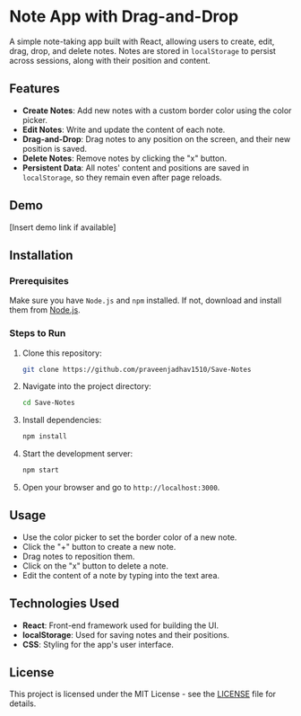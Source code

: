 # Note App with Drag-and-Drop

A simple note-taking app built with React, allowing users to create, edit, drag, drop, and delete notes. Notes are stored in `localStorage` to persist across sessions, along with their position and content.

## Features

- **Create Notes**: Add new notes with a custom border color using the color picker.
- **Edit Notes**: Write and update the content of each note.
- **Drag-and-Drop**: Drag notes to any position on the screen, and their new position is saved.
- **Delete Notes**: Remove notes by clicking the "x" button.
- **Persistent Data**: All notes' content and positions are saved in `localStorage`, so they remain even after page reloads.

## Demo

[Insert demo link if available]

## Installation

### Prerequisites

Make sure you have `Node.js` and `npm` installed. If not, download and install them from [Node.js](https://nodejs.org/).

### Steps to Run

1. Clone this repository:

   ```bash
   git clone https://github.com/praveenjadhav1510/Save-Notes
   ```

2. Navigate into the project directory:

   ```bash
   cd Save-Notes
   ```

3. Install dependencies:

   ```bash
   npm install
   ```

4. Start the development server:

   ```bash
   npm start
   ```

5. Open your browser and go to `http://localhost:3000`.

## Usage

- Use the color picker to set the border color of a new note.
- Click the "+" button to create a new note.
- Drag notes to reposition them.
- Click on the "x" button to delete a note.
- Edit the content of a note by typing into the text area.

## Technologies Used

- **React**: Front-end framework used for building the UI.
- **localStorage**: Used for saving notes and their positions.
- **CSS**: Styling for the app's user interface.

## License

This project is licensed under the MIT License - see the [LICENSE](LICENSE) file for details.
